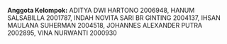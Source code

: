 
**Anggota Kelompok:**
ADITYA DWI HARTONO 2006948,
HANUM SALSABILLA 2001787,
INDAH NOVITA SARI BR GINTING 2004137,
IHSAN MAULANA SUHERMAN	2004518,
JOHANNES ALEXANDER PUTRA 2002895,
VINA NURWANTI 2000930


